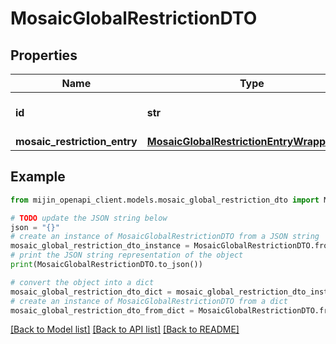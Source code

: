 # MosaicGlobalRestrictionDTO


## Properties

Name | Type | Description | Notes
------------ | ------------- | ------------- | -------------
**id** | **str** | Internal resource identifier. | 
**mosaic_restriction_entry** | [**MosaicGlobalRestrictionEntryWrapperDTO**](MosaicGlobalRestrictionEntryWrapperDTO.md) |  | 

## Example

```python
from mijin_openapi_client.models.mosaic_global_restriction_dto import MosaicGlobalRestrictionDTO

# TODO update the JSON string below
json = "{}"
# create an instance of MosaicGlobalRestrictionDTO from a JSON string
mosaic_global_restriction_dto_instance = MosaicGlobalRestrictionDTO.from_json(json)
# print the JSON string representation of the object
print(MosaicGlobalRestrictionDTO.to_json())

# convert the object into a dict
mosaic_global_restriction_dto_dict = mosaic_global_restriction_dto_instance.to_dict()
# create an instance of MosaicGlobalRestrictionDTO from a dict
mosaic_global_restriction_dto_from_dict = MosaicGlobalRestrictionDTO.from_dict(mosaic_global_restriction_dto_dict)
```
[[Back to Model list]](../README.md#documentation-for-models) [[Back to API list]](../README.md#documentation-for-api-endpoints) [[Back to README]](../README.md)



